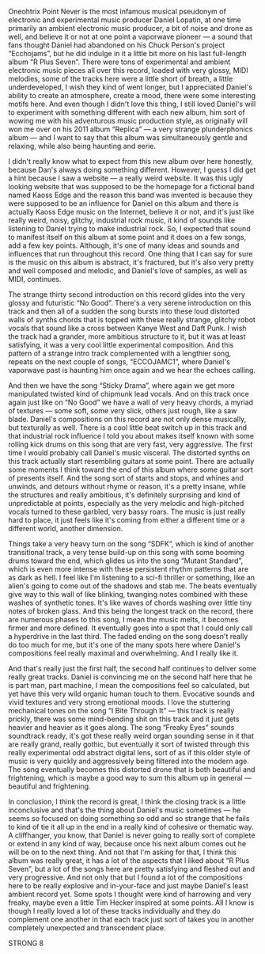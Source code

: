 Oneohtrix Point Never is the most infamous musical pseudonym of electronic and experimental music producer Daniel Lopatin, at one time primarily an ambient electronic music producer, a bit of noise and drone as well, and believe it or not at one point a vaporwave pioneer — a sound that fans thought Daniel had abandoned on his Chuck Person's project “Ecchojams”, but he did indulge in it a little bit more on his last full-length album “R Plus Seven”. There were tons of experimental and ambient electronic music pieces all over this record, loaded with very glossy, MIDI melodies, some of the tracks here were a little short of breath, a little underdeveloped, I wish they kind of went longer, but I appreciated Daniel's ability to create an atmosphere, create a mood, there were some interesting motifs here. And even though I didn't love this thing, I still loved Daniel's will to experiment with something different with each new album, him sort of wowing me with his adventurous music production style, as originally will won me over on his 2011 album “Replica” — a very strange plunderphonics album — and I want to say that this album was simultaneously gentle and relaxing, while also being haunting and eerie.

I didn't really know what to expect from this new album over here honestly, because Dan's always doing something different. However, I guess I did get a hint because I saw a website — a really weird website. It was this ugly looking website that was supposed to be the homepage for a fictional band named Kaoss Edge and the reason this band was invented is because they were supposed to be an influence for Daniel on this album and there is actually Kaoss Edge music on the Internet, believe it or not, and it's just like really weird, noisy, glitchy, industrial rock music, it kind of sounds like listening to Daniel trying to make industrial rock. So, I expected that sound to manifest itself on this album at some point and it does on a few songs, add a few key points. Although, it's one of many ideas and sounds and influences that run throughout this record. One thing that I can say for sure is the music on this album is abstract, it's fractured, but it's also very pretty and well composed and melodic, and Daniel's love of samples, as well as MIDI, continues.

The strange thirty second introduction on this record glides into the very glossy and futuristic “No Good”. There's a very serene introduction on this track and then all of a sudden the song bursts into these loud distorted walls of synths chords that is topped with these really strange, glitchy robot vocals that sound like a cross between Kanye West and Daft Punk. I wish the track had a grander, more ambitious structure to it, but it was at least satisfying, it was a very cool little experimental composition. And this pattern of a strange intro track complemented with a lengthier song, repeats on the next couple of songs, “ECCOJAMC1”, where Daniel's vaporwave past is haunting him once again and we hear the echoes calling.

And then we have the song “Sticky Drama”, where again we get more manipulated twisted kind of chipmunk lead vocals. And on this track once again just like on “No Good” we have a wall of very heavy chords, a myriad of textures — some soft, some very slick, others just rough, like a saw blade. Daniel's compositions on this record are not only dense musically, but texturally as well. There is a cool little beat switch up in this track and that industrial rock influence I told you about makes itself known with some rolling kick drums on this song that are very fast, very aggressive. The first time I would probably call Daniel's music visceral. The distorted synths on this track actually start resembling guitars at some point. There are actually some moments I think toward the end of this album where some guitar sort of presents itself. And the song sort of starts and stops, and whines and unwinds, and detours without rhyme or reason, it's a pretty insane, while the structures and really ambitious, it's definitely surprising and kind of unpredictable at points, especially as the very melodic and high-pitched vocals turned to these garbled, very bassy roars. The music is just really hard to place, it just feels like it's coming from either a different time or a different world, another dimension.

Things take a very heavy turn on the song “SDFK”, which is kind of another transitional track, a very tense build-up on this song with some booming drums toward the end, which glides us into the song “Mutant Standard”, which is even more intense with these persistent rhythm patterns that are as dark as hell. I feel like I'm listening to a sci-fi thriller or something, like an alien's going to come out of the shadows and stab me. The beats eventually give way to this wall of like blinking, twanging notes combined with these washes of synthetic tones. It's like waves of chords washing over little tiny notes of broken glass. And this being the longest track on the record, there are numerous phases to this song, I mean the music melts, it becomes firmer and more defined. It eventually goes into a spot that I could only call a hyperdrive in the last third. The faded ending on the song doesn't really do too much for me, but it's one of the many spots here where Daniel's compositions feel really maximal and overwhelming. And I really like it.

And that's really just the first half, the second half continues to deliver some really great tracks. Daniel is convincing me on the second half here that he is part man, part machine, I mean the compositions feel so calculated, but yet have this very wild organic human touch to them. Evocative sounds and vivid textures and very strong emotional moods. I love the stuttering mechanical tones on the song “I Bite Through It” — this track is really prickly, there was some mind-bending shit on this track and it just gets heavier and heavier as it goes along. The song “Freaky Eyes” sounds soundtrack ready, it's got these really weird organ sounding sense in it that are really grand, really gothic, but eventually it sort of twisted through this really experimental odd abstract digital lens, sort of as if this older style of music is very quickly and aggressively being filtered into the modern age. The song eventually becomes this distorted drone that is both beautiful and frightening, which is maybe a good way to sum this album up in general — beautiful and frightening.

In conclusion, I think the record is great, I think the closing track is a little inconclusive and that's the thing about Daniel's music sometimes — he seems so focused on doing something so odd and so strange that he fails to kind of tie it all up in the end in a really kind of cohesive or thematic way. A cliffhanger, you know, that Daniel is never going to really sort of complete or extend in any kind of way, because once his next album comes out he will be on to the next thing. And not that I'm asking for that, I think this album was really great, it has a lot of the aspects that I liked about “R Plus Seven”, but a lot of the songs here are pretty satisfying and fleshed out and very progressive. And not only that but I found a lot of the compositions here to be really explosive and in-your-face and just maybe Daniel's least ambient record yet. Some spots I thought were kind of harrowing and very freaky, maybe even a little Tim Hecker inspired at some points. All I know is though I really loved a lot of these tracks individually and they do complement one another in that each track just sort of takes you in another completely unexpected and transcendent place.

STRONG 8
